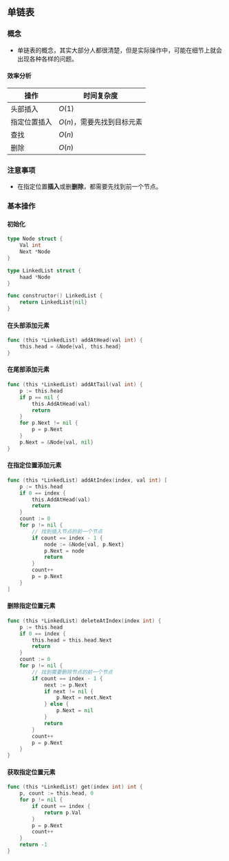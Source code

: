 ## 单链表

### 概念
* 单链表的概念，其实大部分人都很清楚，但是实际操作中，可能在细节上就会出现各种各样的问题。

#### 效率分析
|操作|时间复杂度|
|---|---|
|头部插入|$O(1)$|
|指定位置插入|$O(n)$，需要先找到目标元素|
|查找|$O(n)$|
|删除|$O(n)$|

### 注意事项
* 在指定位置**插入**或删**删除**，都需要先找到前一个节点。 

### 基本操作

#### 初始化
```go
type Node struct {
    Val int
    Next *Node
} 

type LinkedList struct {
    haad *Node
}

func constructor() LinkedList {
    return LinkedList{nil}
}
```
#### 在头部添加元素
```go
func (this *LinkedList) addAtHead(val int) {
    this.head = &Node{val, this.head}
}
```
#### 在尾部添加元素
```go
func (this *LinkedList) addAtTail(val int) {
    p := this.head
    if p == nil {
        this.AddAtHead(val)
        return
    }
    for p.Next != nil {
        p = p.Next
    }
    p.Next = &Node{val, nil}
}
```

#### 在指定位置添加元素
```go
func (this *LinkedList) addAtIndex(index, val int) [
    p := this.head
    if 0 == index {
        this.AddAtHead(val)
        return
    }
    count := 0
    for p != nil {
        // 找到插入节点的前一个节点
        if count == index - 1 {
            node := &Node{val, p.Next}
            p.Next = node
            return
        }
        count++
        p = p.Next
    }
]
```

#### 删除指定位置元素
```go
func (this *LinkedList) deleteAtIndex(index int) {
    p := this.head
    if 0 == index {
        this.head = this.head.Next
        return
    }
    count := 0
    for p != nil {
        // 找到需要删除节点的前一个节点
        if count == index - 1 {
            next := p.Next
            if next != nil {
                p.Next = next.Next
            } else {
                p.Next = nil
            }
            return
        }
        count++
        p = p.Next
    }
}
```

#### 获取指定位置元素
```go
func (this *LinkedList) get(index int) int {
    p, count := this.head, 0
    for p != nil {
        if count == index {
            return p.Val
        }
        p = p.Next
        count++
    }
    return -1
}
```